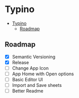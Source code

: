 # Typino

- [Typino](#typino)
  - [Roadmap](#roadmap)

## Roadmap
* [x] Semantic Versioning
* [x] Release
* [ ] Change App Icon
* [ ] App Home with Open options
* [ ] Basic Editor UI
* [ ] Import and Save sheets
* [ ] Better Readme